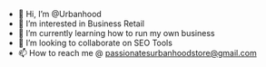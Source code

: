 - 👋 Hi, I’m @Urbanhood
- 👀 I’m interested in Business Retail
- 🌱 I’m currently learning how to run my own business
- 💞️ I’m looking to collaborate on SEO Tools
- 📫 How to reach me @ passionatesurbanhoodstore@gmail.com

<!---
Urbanhood/Urbanhood is a ✨ special ✨ repository because its `README.md` (this file) appears on your GitHub profile.
You can click the Preview link to take a look at your changes.
--->
